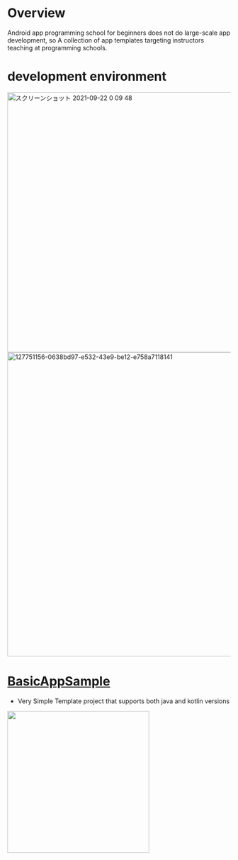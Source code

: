 # Overview

Android app programming school for beginners does not do large-scale app development, so
A collection of app templates targeting instructors teaching at programming schools.

# development environment

<img width="586" alt="スクリーンショット 2021-09-22 0 09 48" src="https://user-images.githubusercontent.com/16476224/134197208-e62d347b-7e43-4a5c-be6a-c19a241a3b9b.png">

<img width="686" alt="127751156-0638bd97-e532-43e9-be12-e758a7118141" src="https://user-images.githubusercontent.com/16476224/134197148-9a8d0c73-2257-49e0-a198-ee0f92cdf4bd.png">

# [BasicAppSample](https://github.com/LeoAndo/android-app-teaching-materials-templates/tree/main/BasicAppSample)

- Very Simple Template project that supports both java and kotlin versions
<img src="https://user-images.githubusercontent.com/16476224/134201788-204d0004-7617-47a5-8b73-dc11a8f3464b.png" width=320 />

